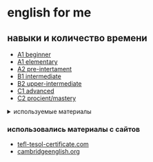 <h1>english for me</h1>
<h2>навыки и количество времени</h2>
<ul>
	<li><a href="content/02-pre-a1>pre A1<a/></li>
  <li><a href="content/01_a1-c2_description/1.1_a1-beginner.md">A1 beginner</a></li>
  <li><a href="content/01_a1-c2_description/1.2_a1-elementary.md">A1 elementary</a></li>
  <li><a href="content/01_a1-c2_description/1.3_a2-pre-intermediate.md">A2 pre-intertament</a></li>
  <li><a href="content/01_a1-c2_description/1.4_b1-intermediate.md">B1 intermediate</a></li>
  <li><a href="content/01_a1-c2_description/1.5_b2-upper-intermediate.md">B2 upper-intermediate</a></li>
  <li><a href="content/01_a1-c2_description/1.6_c1-advanced.md">C1 advanced</a></li>
  <li><a href="content/01_a1-c2_description/1.7_c2-procient-mastery.md">C2 procient/mastery</a></li>
</ul>
<details>
  <summary>используемые материалы</summary>
  <ul>
		<li><a href="https://tefl-tesol-certificate.com/blog/urovni-anglijskogo-yazyka-tefl-tesol-certificate-com">уровни английского языка</a></li>
  </ul>
</details>
<h3>использовались материалы с сайтов</h3>
<ul>
	<li><a href="https://tefl-tesol-certificate.com/blog">tefl-tesol-certificate.com</a></li>
	<li><a href="https://www.cambridgeenglish.org/learning-english/exam-preparation/">cambridgeenglish.org</a></li>
</ul>  
